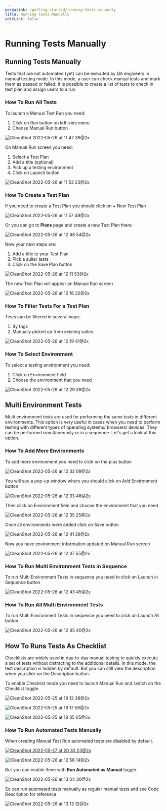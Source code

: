 ```yaml
---
permalink: /getting-started/running-tests-manually
title: Running Tests Manually
editLink: false
---
```


# Running Tests Manually

## Running Tests Manually

Tests that are not automated (yet) can be executed by QA engineers in manual testing mode. In this mode, a user can check manual tests and mark them as passed or failed. It is possible to create a list of tests to check in test plan and assign users to a run. 

### **How To Run All Tests**

To launch a Manual Test Run you need: 

1. Click on Run button on left-side menu
2. Choose Manual Run button

![CleanShot 2022-05-26 at 11 47 39@2x](images/170453790-f6c2c54b-9716-4a05-b1d9-bdbf1da77836.jpg)

On Manual Run screen you need:

1. Select a Test Plan
2. Add a title (optional)
3. Pick up a testing environment
4. Click on Launch button

![CleanShot 2022-05-26 at 11 52 23@2x](images/170454961-7b6a8c26-addc-43c8-bc62-200a63824f9e.jpg)

### How To Create a Test Plan

If you need to create a Test Plan you should click on + New Test Plan 

![CleanShot 2022-05-26 at 11 57 49@2x](images/170455198-d13d4a17-9d0e-40e3-9dc6-cc4b13f4782b.jpg)

Or you can go to **Plans** page and create a new Test Plan there:

![CleanShot 2022-05-26 at 12 48 54@2x](images/170464103-df345a62-800f-4a41-be74-5b03bb4fc441.jpg)

Now your next steps are:

1. Add a title to your Test Plan
2. Pick a suite/ tests 
3. Click on the Save Plan button

![CleanShot 2022-05-26 at 12 11 53@2x](images/170457848-5f9b29a5-ec4f-4837-95d6-6871c2219f0a.jpg)

The new Test Plan will appear on Manual Run screen 

![CleanShot 2022-05-26 at 12 16 22@2x](images/170458242-40b1bf88-842c-421a-b562-d64370139b76.jpg)

### **How To Filter Tests For a Test Plan**

Tests can be filtered in several ways:

1. By tags
2. Manually picked up from existing suites

![CleanShot 2022-05-26 at 12 19 41@2x](images/170458829-e754859b-536b-487b-922a-55482e469972.jpg)

### **How To Select Environment**

To select a testing environment you need:

1. Click on Environment field
2. Choose the environment that you need

![CleanShot 2022-05-26 at 12 29 39@2x](images/170460669-b8b8c3dc-ef75-4b31-a3ba-3dfa7c8d9926.jpg)

## **Multi Environment Tests**

Multi environment tests are used for performing the same tests in different environments. This option is very useful in cases when you need to perform testing with different types of operating systems/ browsers/ devices. They can be performed simultaneously or in a sequence. Let's get a look at this option.

### **How To Add More Environments**

To add more environment you need to click on the plus button

![CleanShot 2022-05-26 at 12 32 09@2x](images/170460988-72f3eba4-bb70-49b9-a4a8-9ed0d3b3f0df.jpg)

You will see a pop-up window where you should click on Add Environment button

![CleanShot 2022-05-26 at 12 33 48@2x](images/170461201-b903576c-71d8-4d76-be43-c242faf59146.jpg)

Then click on Environment field and choose the environment that you need

![CleanShot 2022-05-26 at 12 35 25@2x](images/170461507-23cf41cf-d92d-4d7c-9eea-63ada1664ed2.jpg)

Once all environments were added click on Save button

![CleanShot 2022-05-26 at 12 41 28@2x](images/170462854-c2eb8d29-b091-4d32-a26c-da8d515d7b81.jpg)

Now you have environment information updated on Manual Run screen 

![CleanShot 2022-05-26 at 12 37 55@2x](images/170462012-a1b0f380-3a36-411b-ac44-05f448bffbe9.jpg)

### **How To Run Multi Environment Tests in Sequence**

To run Multi Environment Tests in sequence you need to click on Launch in Sequence button

![CleanShot 2022-05-26 at 12 43 45@2x](images/170463243-2cfb6d2c-7382-425b-b607-90bd6203236b.jpg)

### **How To Run All Multi Environment Tests**

To run Multi Environment Tests in sequence you need to click on Launch All button

![CleanShot 2022-05-26 at 12 45 40@2x](images/170463403-0e791a50-e563-4e9d-8752-0feba409876c.jpg)

## **How To Runs Tests As Checklist**

Checklists are widely used in day-to-day manual testing to quickly execute a set of tests without distracting to the additional details. In this mode, the test description is hidden by default. But you can still view the description when you click on the Description button.

To enable Checklist mode you need to launch Manual Run and switch on the Checklist toggle.

![CleanShot 2022-05-25 at 18 12 38@2x](images/170297508-40060b9c-ee2f-4b21-aa6d-1de2a6859d98.jpg)

![CleanShot 2022-05-25 at 18 17 58@2x](images/170298043-aadb7c63-c56e-4086-a512-31c1917665ed.jpg)

![CleanShot 2022-05-25 at 18 35 05@2x](images/170301515-667bf871-6c49-4059-ae3e-3e561ef92a01.jpg)

### How To Run Automated Tests Manually

When creating Manual Test Run automated tests are disabled by default.

[![CleanShot 2022-05-27 at 20 33 23@2x](images/170762169-e5e68098-915a-4822-820a-05483e4de353.jpg)](https://youtu.be/_x7oJ8Rp7xo)

![CleanShot 2022-05-26 at 12 56 14@2x](images/170465244-e499ce33-aa91-463f-8c3f-8be3dfd4abe7.jpg)

But you can enable them with **Run Automated as Manual** toggle. 

![CleanShot 2022-05-26 at 13 04 30@2x](images/170466621-1cf8b57b-6321-4bd7-97f1-19696f824cb6.jpg)

So can run automated tests manually as regular manual tests and see Code Description for reference

![CleanShot 2022-05-26 at 13 13 12@2x](images/170468049-5c87bcb2-cf8b-4c03-909d-2cb0a495acae.jpg)





